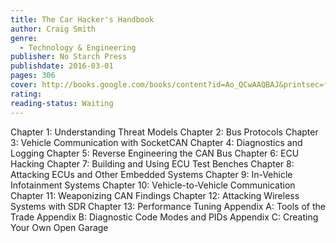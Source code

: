 ```yaml
---
title: The Car Hacker's Handbook
author: Craig Smith
genre:
  - Technology & Engineering
publisher: No Starch Press
publishdate: 2016-03-01
pages: 306
cover: http://books.google.com/books/content?id=Ao_QCwAAQBAJ&printsec=frontcover&img=1&zoom=1&edge=curl&source=gbs_api
rating: 
reading-status: Waiting
---
```

Chapter 1: Understanding Threat Models
Chapter 2: Bus Protocols
Chapter 3: Vehicle Communication with SocketCAN
Chapter 4: Diagnostics and Logging
Chapter 5: Reverse Engineering the CAN Bus
Chapter 6: ECU Hacking
Chapter 7: Building and Using ECU Test Benches
Chapter 8: Attacking ECUs and Other Embedded Systems
Chapter 9: In-Vehicle Infotainment Systems
Chapter 10: Vehicle-to-Vehicle Communication
Chapter 11: Weaponizing CAN Findings
Chapter 12: Attacking Wireless Systems with SDR
Chapter 13: Performance Tuning
Appendix A: Tools of the Trade
Appendix B: Diagnostic Code Modes and PIDs
Appendix C: Creating Your Own Open Garage